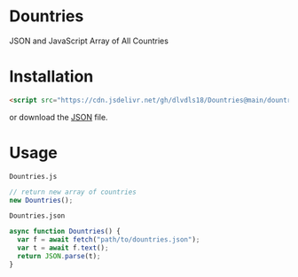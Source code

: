 # Dountries
JSON and JavaScript Array of All Countries

# Installation

```html
<script src="https://cdn.jsdelivr.net/gh/dlvdls18/Dountries@main/dountries.js"></script>
```

or download the [JSON](https://cdn.jsdelivr.net/gh/dlvdls18/Dountries@main/dountries.json) file.

# Usage

`Dountries.js`

```js
// return new array of countries
new Dountries();
```

`Dountries.json`

```js
async function Dountries() {
  var f = await fetch("path/to/dountries.json");
  var t = await f.text();
  return JSON.parse(t);
}
```